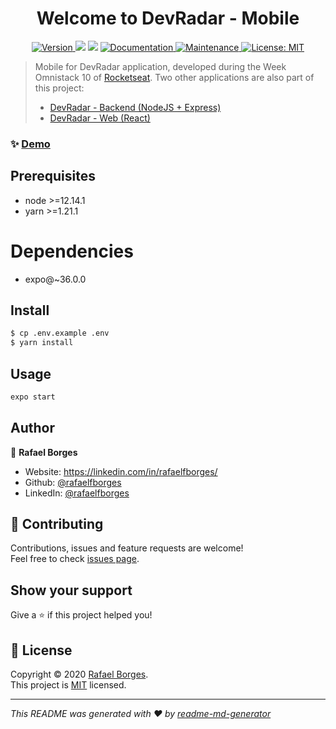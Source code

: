 <h1 align="center">Welcome to DevRadar - Mobile</h1>
<p align="center">
  <a href="https://www.npmjs.com/package/mobile" target="_blank">
    <img alt="Version" src="https://img.shields.io/npm/v/mobile.svg">
  </a>
  <img src="https://img.shields.io/badge/node-%3E%3D12.14.1-blue.svg" />
  <img src="https://img.shields.io/badge/yarn-%3E%3D1.21.1-blue.svg" />
  <a href="https://github.com/rafaelfborges/devradar-mobile#readme" target="_blank">
    <img alt="Documentation" src="https://img.shields.io/badge/documentation-yes-brightgreen.svg" />
  </a>
  <a href="https://github.com/rafaelfborges/devradar-mobile/graphs/commit-activity" target="_blank">
    <img alt="Maintenance" src="https://img.shields.io/badge/Maintained%3F-yes-green.svg" />
  </a>
  <a href="https://github.com/rafaelfborges/devradar-web/blob/master/LICENSE" target="_blank">
    <img alt="License: MIT" src="https://img.shields.io/github/license/rafaelfborges/devradar-web" />
  </a>
</p>

> Mobile for DevRadar application, developed during the Week Omnistack 10 of [Rocketseat](https://rocketseat.com.br).
> Two other applications are also part of this project:
>
> - [DevRadar - Backend (NodeJS + Express)](https://github.com/rafaelfborges/devradar-backend)
> - [DevRadar - Web (React)](https://github.com/rafaelfborges/devradar-web)

### ✨ [Demo](https://expo.io/@rafaelfborges/devradar-mobile)

## Prerequisites

- node >=12.14.1
- yarn >=1.21.1

# Dependencies

- expo@~36.0.0

## Install

```sh
$ cp .env.example .env
$ yarn install
```

## Usage

```sh
expo start
```

## Author

👤 **Rafael Borges**

- Website: https://linkedin.com/in/rafaelfborges/
- Github: [@rafaelfborges](https://github.com/rafaelfborges)
- LinkedIn: [@rafaelfborges](https://linkedin.com/in/rafaelfborges)

## 🤝 Contributing

Contributions, issues and feature requests are welcome!<br />Feel free to check [issues page](https://github.com/rafaelfborges/devradar-mobile/issues).

## Show your support

Give a ⭐️ if this project helped you!

## 📝 License

Copyright © 2020 [Rafael Borges](https://github.com/rafaelfborges).<br />
This project is [MIT](https://github.com/rafaelfborges/devradar-mobile/blob/master/LICENSE) licensed.

---

_This README was generated with ❤️ by [readme-md-generator](https://github.com/kefranabg/readme-md-generator)_
